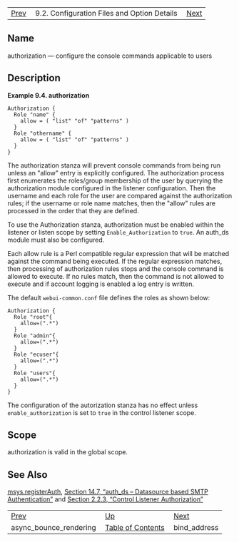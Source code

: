 |     |     |     |
| --- | --- | --- |
| [Prev](conf.ref.async_bounce_rendering)  | 9.2. Configuration Files and Option Details |  [Next](conf.ref.bind_address.php) |

<a name="conf.ref.authorization"></a>
## Name

authorization — configure the console commands applicable to users

<a name="idp7525808"></a>
## Description

<a name="example.authorization.3"></a>

**Example 9.4. authorization**

```
Authorization {
  Role "name" {
    allow = ( "list" "of" "patterns" )
  }
  Role "othername" {
    allow = ( "list" "of" "patterns" )
  }
}
```

The authorization stanza will prevent console commands from being run unless an "allow" entry is explicitly configured. The authorization process first enumerates the roles/group membership of the user by querying the authorization module configured in the listener configuration. Then the username and each role for the user are compared against the authorization rules; if the username or role name matches, then the "allow" rules are processed in the order that they are defined.

To use the Authorization stanza, authorization must be enabled within the listener or listen scope by setting `Enable_Authorization` to `true`. An auth_ds module must also be configured.

Each allow rule is a Perl compatible regular expression that will be matched against the command being executed. If the regular expression matches, then processing of authorization rules stops and the console command is allowed to execute. If no rules match, then the command is not allowed to execute and if account logging is enabled a log entry is written.

The default `webui-common.conf` file defines the roles as shown below:

```
Authorization {
  Role "root"{
    allow=(".*")
  }
  Role "admin"{
    allow=(".*")
  }
  Role "ecuser"{
    allow=(".*")
  }
  Role "users"{
    allow=(".*")
  }
}
```

The configuration of the autorization stanza has no effect unless `enable_authorization` is set to `true` in the control listener scope.

<a name="idp7536608"></a>
## Scope

authorization is valid in the global scope.

<a name="idp7538512"></a>
## See Also

[msys.registerAuth](lua.ref.msys.registerAuth "msys.registerAuth"), [Section 14.7, “auth_ds – Datasource based SMTP Authentication”](modules.auth_ds.php "14.7. auth_ds – Datasource based SMTP Authentication") and [Section 2.2.3, “Control Listener Authorization”](conf.aaa.php#conf.control_authz "2.2.3. Control Listener Authorization")

|     |     |     |
| --- | --- | --- |
| [Prev](conf.ref.async_bounce_rendering)  | [Up](conf.ref.files.php) |  [Next](conf.ref.bind_address.php) |
| async_bounce_rendering  | [Table of Contents](index) |  bind_address |

